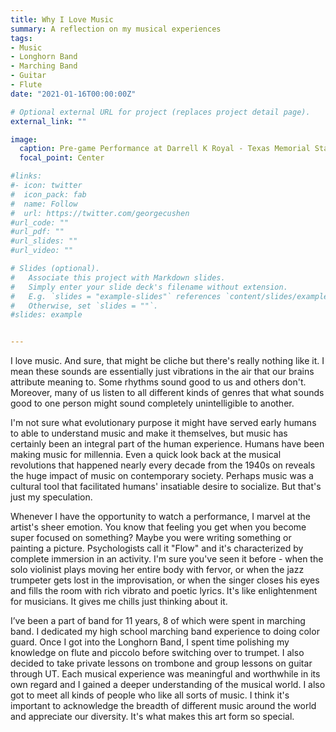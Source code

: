 ```yaml
---
title: Why I Love Music
summary: A reflection on my musical experiences
tags:
- Music
- Longhorn Band
- Marching Band
- Guitar
- Flute
date: "2021-01-16T00:00:00Z"

# Optional external URL for project (replaces project detail page).
external_link: ""

image:
  caption: Pre-game Performance at Darrell K Royal - Texas Memorial Stadium
  focal_point: Center

#links:
#- icon: twitter
#  icon_pack: fab
#  name: Follow
#  url: https://twitter.com/georgecushen
#url_code: ""
#url_pdf: ""
#url_slides: ""
#url_video: ""

# Slides (optional).
#   Associate this project with Markdown slides.
#   Simply enter your slide deck's filename without extension.
#   E.g. `slides = "example-slides"` references `content/slides/example-slides.md`.
#   Otherwise, set `slides = ""`.
#slides: example


---
```


I love music. And sure, that might be cliche but there's really nothing like it. I mean these sounds are essentially just vibrations in the air that our brains attribute meaning to. Some rhythms sound good to us and others don't. Moreover, many of us listen to all different kinds of genres that what sounds good to one person might sound completely unintelligible to another. 

I'm not sure what evolutionary purpose it might have served early humans to able to understand music and make it themselves, but music has certainly been an integral part of the human experience. Humans have been making music for millennia. Even a quick look back at the musical revolutions that happened nearly every decade from the 1940s on reveals the huge impact of music on contemporary society. Perhaps music was a cultural tool that facilitated humans' insatiable desire to socialize. But that's just my speculation. 

Whenever I have the opportunity to watch a performance, I marvel at the artist's sheer emotion. You know that feeling you get when you become super focused on something? Maybe you were writing something or painting a picture. Psychologists call it "Flow" and it's characterized by complete immersion in an activity. I'm sure you've seen it before - when the solo violinist plays moving her entire body with fervor, or when the jazz trumpeter gets lost in the improvisation, or when the singer closes his eyes and fills the room with rich vibrato and poetic lyrics. It's like enlightenment for musicians. It gives me chills just thinking about it.

I’ve been a part of band for 11 years, 8 of which were spent in marching band. I dedicated my high school marching band experience to doing color guard. Once I got into the Longhorn Band, I spent time polishing my knowledge on flute and piccolo before switching over to trumpet. I also decided to take private lessons on trombone and group lessons on guitar through UT. Each musical experience was meaningful and worthwhile in its own regard and I gained a deeper understanding of the musical world. I also got to meet all kinds of people who like all sorts of music. I think it's important to acknowledge the breadth of different music around the world and appreciate our diversity. It's what makes this art form so special.



